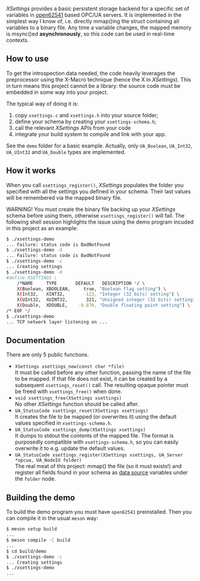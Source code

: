 *XSettings* provides a basic persistent storage backend for a specific
set of variables in [open62541](https://github.com/open62541/open62541)
based OPC/UA servers. It is implemented in the simplest way I know of,
i.e. directly mmap()ing the struct containing all variables to a binary
file. Any time a variable changes, the mapped memory is msync()ed
**asynchronously**, so this code can be used in real-time contexts.

How to use
----------

To get the introspection data needed, the code heavily leverages the
preprocessor using the X-Macro technique (hence the X in *XSettings*).
This in turn means this project cannot be a library: the source code
must be embedded in some way into your project.

The typical way of doing it is:

1. copy `xsettings.c` and `xsettings.h` into your source folder;
2. define your schema by creating your `xsettings-schema.h`;
3. call the relevant *XSettings* APIs from your code
4. integrate your build system to compile and link with your app.

See the `demo` folder for a basic example. Actually, only `UA_Boolean`,
`UA_Int32`, `UA_UInt32` and `UA_Double` types are implemented.

How it works
------------

When you call `xsettings_register()`, *XSettings* populates the folder
you specified with all the settings you defined in your schema. Their
last values will be remembered via the mapped binary file.

WARNING! You must create the binary file backing up your *XSettings*
schema before using them, otherwise `xsettings_register()` will fail.
The following shell session highlights the issue using the demo program
incuded in this project as an example:

```sh
$ ./xsettings-demo
... Failure: status code is BadNotFound
$ ./xsettings-demo -d
... Failure: status code is BadNotFound
$ ./xsettings-demo -c
... Creating settings
$ ./xsettings-demo -d
#define XSETTINGS \
    /*NAME     TYPE       DEFAULT   DESCRIPTION */ \
    X(Boolean, XBOOLEAN,     true, "Boolean flag setting") \
    X(Int32,   XINT32,       -123, "Integer (32 bits) setting") \
    X(UInt32,  XUINT32,       321, "Unsigned integer (32 bits) setting") \
    X(Double,  XDOUBLE,    -9.876, "Double floating point setting") \
/* EOF */
$ ./xsettings-demo
... TCP network layer listening on ...
```

Documentation
-------------

There are only 5 public functions.

- `XSettings xsettings_new(const char *file)`<br>
  It must be called before any other function, passing the name of the
  file to be mapped. If that file does not exist, it can be created by
  a subsequent `xsettings_reset()` call. The resulting opaque pointer
  must be freed with `xsettings_free()` when done.
- `void xsettings_free(XSettings xsettings)`<br>
  No other *XSettings* function should be called after.
- `UA_StatusCode xsettings_reset(XSettings xsettings)`<br>
  It creates the file to be mapped (or overwrites it) using the default
  values specified in `xsettings-schema.h`.
- `UA_StatusCode xsettings_dump(XSettings xsettings)`<br>
  It dumps to stdout the contents of the mapped file. The format is
  purposedly compatible with `xsettings-schema.h`, so you can easily
  overwrite it to e.g. update the default values.
- `UA_StatusCode xsettings_register(XSettings xsettings, UA_Server *opcua, UA_NodeId folder)`<br>
  The real meat of this project: mmap() the file (so it must exists!)
  and register all fields found in your schema as
  [data source](https://www.open62541.org/doc/1.3/server.html#data-source-callback)
  variables under the `folder` node.

Building the demo
-----------------

To build the demo program you must have `open62541` preinstalled. Then
you can compile it in the usual `meson` way:
```sh
$ meson setup build
...
$ meson compile -C build
...
$ cd build/demo
$ ./xsettings-demo -c
... Creating settings
$ ./xsettings-demo
...
```
